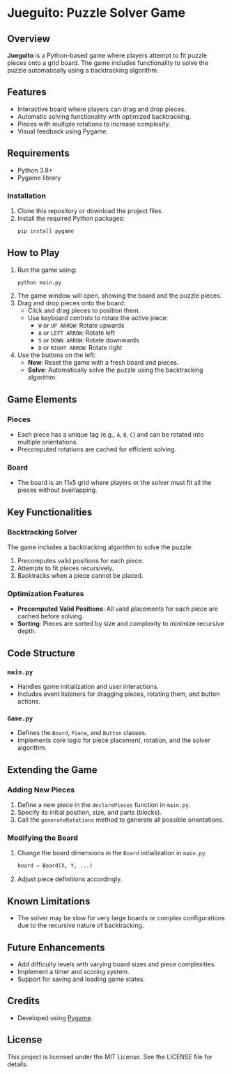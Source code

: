 # Jueguito: Puzzle Solver Game

## Overview
**Jueguito** is a Python-based game where players attempt to fit puzzle pieces onto a grid board. The game includes functionality to solve the puzzle automatically using a backtracking algorithm.

## Features
- Interactive board where players can drag and drop pieces.
- Automatic solving functionality with optimized backtracking.
- Pieces with multiple rotations to increase complexity.
- Visual feedback using Pygame.

## Requirements
- Python 3.8+
- Pygame library

### Installation
1. Clone this repository or download the project files.
2. Install the required Python packages:
   ```bash
   pip install pygame
   ```

## How to Play
1. Run the game using:
   ```bash
   python main.py
   ```
2. The game window will open, showing the board and the puzzle pieces.
3. Drag and drop pieces onto the board:
   - Click and drag pieces to position them.
   - Use keyboard controls to rotate the active piece:
     - `W` or `UP ARROW`: Rotate upwards
     - `A` or `LEFT ARROW`: Rotate left
     - `S` or `DOWN ARROW`: Rotate downwards
     - `D` or `RIGHT ARROW`: Rotate right
4. Use the buttons on the left:
   - **New**: Reset the game with a fresh board and pieces.
   - **Solve**: Automatically solve the puzzle using the backtracking algorithm.

## Game Elements
### Pieces
- Each piece has a unique tag (e.g., `A`, `B`, `C`) and can be rotated into multiple orientations.
- Precomputed rotations are cached for efficient solving.

### Board
- The board is an 11x5 grid where players or the solver must fit all the pieces without overlapping.

## Key Functionalities
### Backtracking Solver
The game includes a backtracking algorithm to solve the puzzle:
1. Precomputes valid positions for each piece.
2. Attempts to fit pieces recursively.
3. Backtracks when a piece cannot be placed.

### Optimization Features
- **Precomputed Valid Positions**: All valid placements for each piece are cached before solving.
- **Sorting**: Pieces are sorted by size and complexity to minimize recursive depth.

## Code Structure
### `main.py`
- Handles game initialization and user interactions.
- Includes event listeners for dragging pieces, rotating them, and button actions.

### `Game.py`
- Defines the `Board`, `Piece`, and `Button` classes.
- Implements core logic for piece placement, rotation, and the solver algorithm.

## Extending the Game
### Adding New Pieces
1. Define a new piece in the `declarePieces` function in `main.py`.
2. Specify its initial position, size, and parts (blocks).
3. Call the `generateRotations` method to generate all possible orientations.

### Modifying the Board
1. Change the board dimensions in the `Board` initialization in `main.py`:
   ```python
   board = Board(X, Y, ...)
   ```
2. Adjust piece definitions accordingly.

## Known Limitations
- The solver may be slow for very large boards or complex configurations due to the recursive nature of backtracking.


## Future Enhancements
- Add difficulty levels with varying board sizes and piece complexities.
- Implement a timer and scoring system.
- Support for saving and loading game states.

## Credits
- Developed using [Pygame](https://www.pygame.org/).

## License
This project is licensed under the MIT License. See the LICENSE file for details.

